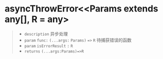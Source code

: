 # asyncThrowError<<Params extends any[], R = any>

> - `description` 异步处理
> - `param` `func:` `(...args:` `Params)` `=>` `R` 待捕获错误的函数
> - `param` `isErrorResult` `:` `R`
> - `returns` `(...args:Params)=>R`
